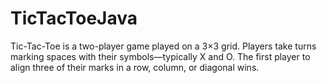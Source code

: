 # TicTacToeJava
Tic-Tac-Toe is a two-player game played on a 3×3 grid. Players take turns marking spaces with their symbols—typically X and O. The first player to align three of their marks in a row, column, or diagonal wins. 
